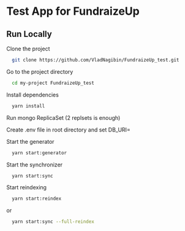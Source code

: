 # Test App for FundraizeUp

## Run Locally

Clone the project

```bash
  git clone https://github.com/VladNagibin/FundraizeUp_test.git
```

Go to the project directory

```bash
  cd my-project FundraizeUp_test
```

Install dependencies

```bash
  yarn install
```

Run mongo ReplicaSet (2 replsets is enough)

Create .env file in root directory and set DB_URI=<mongo conn uri>

Start the generator

```bash
  yarn start:generator
```

Start the synchronizer

```bash
  yarn start:sync
```

Start reindexing

```bash
  yarn start:reindex
```

or

```bash
  yarn start:sync --full-reindex
```
